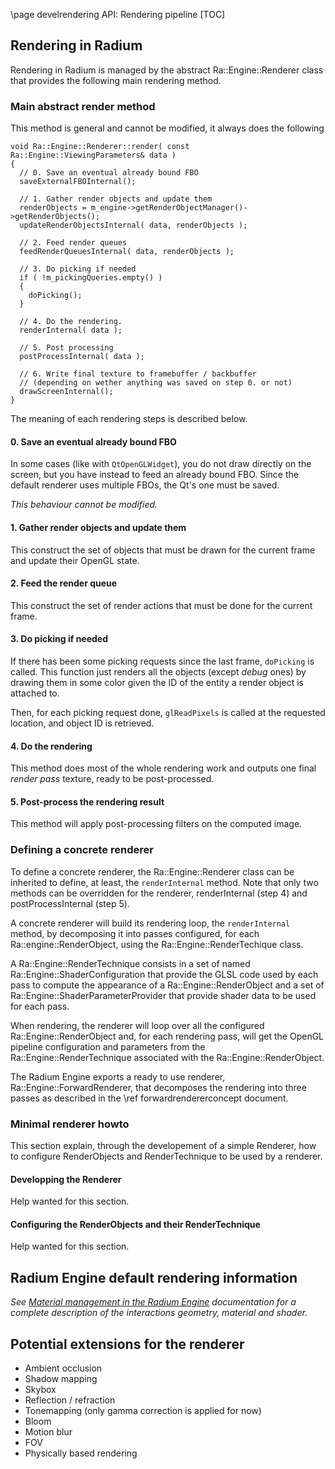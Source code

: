 \page develrendering API: Rendering pipeline
[TOC]

## Rendering in Radium
Rendering in Radium is managed by the abstract Ra::Engine::Renderer class that provides the following main rendering method. 

### Main abstract render method

This method is general and cannot be modified, it always does the following

~~~{.cpp}
void Ra::Engine::Renderer::render( const Ra::Engine::ViewingParameters& data )
{
  // 0. Save an eventual already bound FBO
  saveExternalFBOInternal();

  // 1. Gather render objects and update them
  renderObjects = m_engine->getRenderObjectManager()->getRenderObjects();
  updateRenderObjectsInternal( data, renderObjects );

  // 2. Feed render queues
  feedRenderQueuesInternal( data, renderObjects );

  // 3. Do picking if needed
  if ( !m_pickingQueries.empty() )
  {
    doPicking();
  }

  // 4. Do the rendering.
  renderInternal( data );

  // 5. Post processing
  postProcessInternal( data );

  // 6. Write final texture to framebuffer / backbuffer
  // (depending on wether anything was saved on step 0. or not)
  drawScreenInternal();
}
~~~
The meaning of each rendering steps is described below.

#### 0. Save an eventual already bound FBO
In some cases (like with `QtOpenGLWidget`), you do not draw directly on the screen, but you have instead
to feed an already bound FBO. Since the default renderer uses multiple FBOs, the Qt's one must be saved.

_This behaviour cannot be modified._

#### 1. Gather render objects and update them
This construct the set of objects that must be drawn for the current frame and update their OpenGL state.

#### 2. Feed the render queue
This construct the set of render actions that must be done for the current frame.

#### 3. Do picking if needed
If there has been some picking requests since the last frame, `doPicking` is called.
This function just renders all the objects (except _debug_ ones) by drawing them in some color given the ID
of the entity a render object is attached to.

Then, for each picking request done, `glReadPixels` is called at the requested location, and object ID is retrieved.

#### 4. Do the rendering
This method does most of the whole rendering work
and outputs one final _render pass_ texture, ready to be post-processed.

#### 5. Post-process the rendering result
This method will apply post-processing filters on the computed image.


### Defining a concrete renderer

To define a concrete renderer, the Ra::Engine::Renderer class can be inherited to define, at least, the 
`renderInternal` method. Note that only two methods can be overridden for the renderer, renderInternal (step 4) and 
postProcessInternal (step 5).

A concrete renderer will build its rendering loop, the `renderInternal` method, by decomposing it into passes 
configured, for each Ra::engine::RenderObject, using the Ra::Engine::RenderTechique class.

A Ra::Engine::RenderTechnique consists in a set of named Ra::Engine::ShaderConfiguration that provide the GLSL code used
by each pass to compute the appearance of a Ra::Engine::RenderObject and a set of Ra::Engine::ShaderParameterProvider 
that provide shader data to be used for each pass.

When rendering, the renderer will loop over all the configured Ra::Engine::RenderObject and, for each rendering pass, 
will get the OpenGL pipeline configuration and parameters from the Ra::Engine::RenderTechnique associated with the 
Ra::Engine::RenderObject.

The Radium Engine exports a ready to use renderer, Ra::Engine::ForwardRenderer, that decomposes the rendering into three 
passes as described in the \ref forwardrendererconcept document.

### Minimal renderer howto
This section explain, through the developement of a simple Renderer, how to configure RenderObjects and RenderTechnique 
to be used by a renderer.

#### Developping the Renderer
Help wanted for this section.

#### Configuring the RenderObjects and their RenderTechnique
Help wanted for this section.
 


## Radium Engine default rendering information

_See [Material management in the Radium Engine](./material.md) documentation for a complete description of the 
interactions geometry, material and shader._



## Potential extensions for the renderer
*   Ambient occlusion
*   Shadow mapping
*   Skybox
*   Reflection / refraction
*   Tonemapping (only gamma correction is applied for now)
*   Bloom
*   Motion blur
*   FOV
*   Physically based rendering
